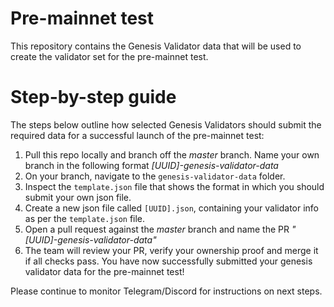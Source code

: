 # Pre-mainnet test
This repository contains the Genesis Validator data that will be used to create the validator set for the pre-mainnet test.

# Step-by-step guide
The steps below outline how selected Genesis Validators should submit the required data for a successful launch of the pre-mainnet test:

1. Pull this repo locally and branch off the *master* branch. Name your own branch in the following format *[UUID]-genesis-validator-data*
2. On your branch, navigate to the `genesis-validator-data` folder.
3. Inspect the `template.json` file that shows the format in which you should submit your own json file.
4. Create a new json file called `[UUID].json`, containing your validator info as per the `template.json` file.
5. Open a pull request against the *master* branch and name the PR *"[UUID]-genesis-validator-data"*
6. The team will review your PR, verify your ownership proof and merge it if all checks pass. You have now successfully submitted your genesis validator data for the pre-mainnet test!

Please continue to monitor Telegram/Discord for instructions on next steps.